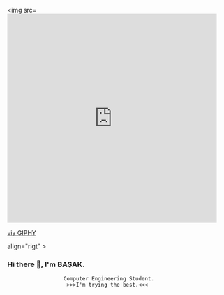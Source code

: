 <img src=<iframe src="https://giphy.com/embed/USV0ym3bVWQJJmNu3N" width="480" height="480" frameBorder="0" class="giphy-embed" allowFullScreen></iframe><p><a href="https://giphy.com/gifs/smu-ellipsis-smuellipsis-USV0ym3bVWQJJmNu3N">via GIPHY</a></p> align="rigt" >


### Hi there 👋, I'm BAŞAK. 
                      Computer Engineering Student.
                       >>>I'm trying the best.<<<

<!--
**basaknursavas/basaknursavas** is a ✨ _special_ ✨ repository because its `README.md` (this file) appears on your GitHub profile.

Here are some ideas to get you started:


- 🌱 I’m currently learning Backend Technologies.
- 📫 How to reach me: basaknursavas@gmail.com
